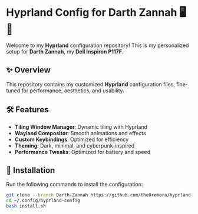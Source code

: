 # Hyprland Config for Darth Zannah 🖥️🌌

Welcome to my **Hyprland** configuration repository! This is my personalized setup for **Darth Zannah**, my **Dell Inspiron P117F**.  

## ✨ Overview  
This repository contains my customized **Hyprland** configuration files, fine-tuned for performance, aesthetics, and usability.  

## 🛠️ Features  
- **Tiling Window Manager**: Dynamic tiling with Hyprland  
- **Wayland Compositor**: Smooth animations and effects  
- **Custom Keybindings**: Optimized for efficiency  
- **Theming**: Dark, minimal, and cyberpunk-inspired  
- **Performance Tweaks**: Optimized for battery and speed  

## 📂 Installation  
Run the following commands to install the configuration:  

```sh
git clone --branch Darth-Zannah https://github.com/the0remora/hyprland-config.git ~/.config/hyprland-config
cd ~/.config/hyprland-config
bash install.sh
